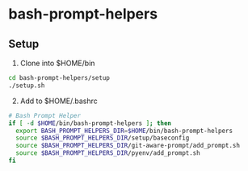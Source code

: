 # bash-prompt-helpers


## Setup

 1. Clone into $HOME/bin
```sh
cd bash-prompt-helpers/setup
./setup.sh
```
 2. Add to $HOME/.bashrc
```sh
# Bash Prompt Helper
if [ -d $HOME/bin/bash-prompt-helpers ]; then
  export BASH_PROMPT_HELPERS_DIR=$HOME/bin/bash-prompt-helpers
  source $BASH_PROMPT_HELPERS_DIR/setup/baseconfig
  source $BASH_PROMPT_HELPERS_DIR/git-aware-prompt/add_prompt.sh
  source $BASH_PROMPT_HELPERS_DIR/pyenv/add_prompt.sh
fi
```
